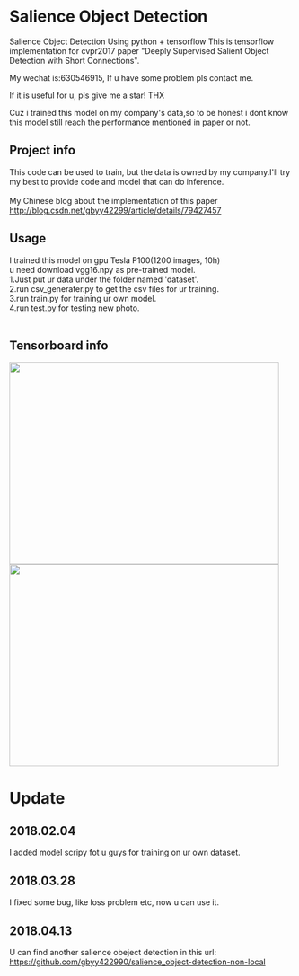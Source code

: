 # Salience Object Detection
Salience Object Detection Using python + tensorflow This is tensorflow implementation for cvpr2017 paper "Deeply Supervised Salient Object Detection with Short Connections".<br>

My wechat is:630546915, If u have some problem pls contact me.<br>

If it is useful for u, pls give me a star! THX <br>

Cuz i trained this model on my company's data,so to be honest i dont know this model still reach the performance mentioned in paper or not.

## Project info
This code can be used to train, but the data is owned by my company.I'll try my best to provide code and model that can do inference.<br>
<br>
My Chinese blog about the implementation of this paper http://blog.csdn.net/gbyy42299/article/details/79427457  <br>

## Usage
I trained this model on gpu Tesla P100(1200 images, 10h)<br> 
u need download vgg16.npy as pre-trained model.<br>
1.Just put ur data under the folder named 'dataset'.<br> 
2.run csv_generater.py to get the csv files for ur training.<br> 
3.run train.py for training ur own model.<br> 
4.run test.py for testing new photo.<br>
<br>
## Tensorboard info
<img width="480" height="360" src="https://github.com/gbyy422990/salience_object_detection/blob/master/tensorboard/%E6%9C%AA%E5%91%BD%E5%90%8D.png"/>
<br>
<img width="480" height="360" src="https://github.com/gbyy422990/salience_object_detection/blob/master/tensorboard/%E6%9C%AA%E5%91%BD%E5%90%8D%203.png"/>
<br>

# Update
## 2018.02.04
I added model scripy fot u guys for training on ur own dataset.
## 2018.03.28
I fixed some bug, like loss problem etc, now u can use it.
## 2018.04.13
U can find another salience obeject detection in this url: https://github.com/gbyy422990/salience_object-detection-non-local

